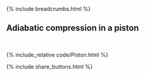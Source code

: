 {% include breadcrumbs.html %}

## Adiabatic compression in a piston
<div class="header_line"><br/></div>

{% include_relative code/Piston.html %}

<p style="clear:both;"></p>

{% include share_buttons.html %}
